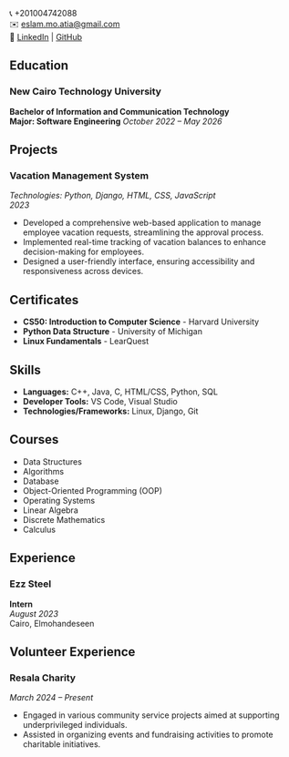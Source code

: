 

📞 +201004742088  
✉️ eslam.mo.atia@gmail.com  
🔗 [LinkedIn](https://linkedin.com/in/ekor) | [GitHub](https://github.com/ekorayem)

## Education

### New Cairo Technology University  
**Bachelor of Information and Communication Technology**  
**Major: Software Engineering**
*October 2022 – May 2026*  


## Projects

### Vacation Management System  
*Technologies: Python, Django, HTML, CSS, JavaScript*  
*2023*  
- Developed a comprehensive web-based application to manage employee vacation requests, streamlining the approval process.
- Implemented real-time tracking of vacation balances to enhance decision-making for employees.
- Designed a user-friendly interface, ensuring accessibility and responsiveness across devices.

## Certificates

- **CS50: Introduction to Computer Science** - Harvard University
- **Python Data Structure** - University of Michigan
- **Linux Fundamentals** - LearQuest

## Skills

- **Languages:** C++, Java, C, HTML/CSS, Python, SQL
- **Developer Tools:** VS Code, Visual Studio
- **Technologies/Frameworks:** Linux, Django, Git

## Courses

- Data Structures
- Algorithms
- Database
- Object-Oriented Programming (OOP)
- Operating Systems
- Linear Algebra
- Discrete Mathematics
- Calculus

## Experience

### Ezz Steel  
**Intern**  
*August 2023*  
Cairo, Elmohandeseen

## Volunteer Experience

### Resala Charity
*March 2024 – Present*
- Engaged in various community service projects aimed at supporting underprivileged individuals.
- Assisted in organizing events and fundraising activities to promote charitable initiatives.
